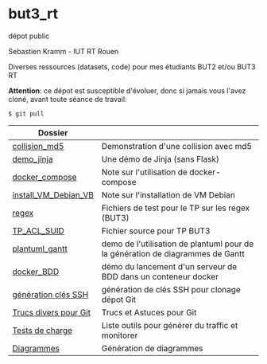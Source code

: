 # but3_rt
dépot public

Sebastien Kramm - IUT RT Rouen

Diverses ressources (datasets, code) pour mes étudiants BUT2 et/ou BUT3 RT


**Attention**: ce dépot est susceptible d'évoluer, donc si jamais vous l'avez cloné, avant toute séance de travail:
```
$ git pull
```


|  Dossier                          |             |
|-----------------------------------|-------------| 
| [collision_md5](content/collision_md5/) | Demonstration d'une collision avec md5 |
| [demo_jinja](demo_jinja/)         |  Une démo de Jinja (sans Flask) |
| [docker_compose](docker_compose)  | Note sur l'utilisation de docker-compose |
| [install_VM_Debian_VB](install_VM_Debian_VB) |  Note sur l'installation de VM Debian |
| [regex](regex/)                   |  Fichiers de test pour le TP sur les regex (BUT3) |
| [TP_ACL_SUID](TP_ACL_SUID/)       | Fichier source pour TP BUT3 |
| [plantuml_gantt](plantuml_gantt/) | demo de l'utilisation de plantuml pour de<br>la génération de diagrammes de Gantt |
| [docker_BDD](docker_BDD/)         | démo du lancement d'un serveur de BDD dans un conteneur docker |
| [génération clés SSH](content/SSH_keys) | génération de clés SSH pour clonage dépot Git |
| [Trucs divers pour Git](git_TA)   | Trucs et Astuces pour Git |
| [Tests de charge](content/load_test) | Liste outils pour générer du traffic et monitorer |
| [Diagrammes](content/diagrammes)  | Génération de diagrammes |

